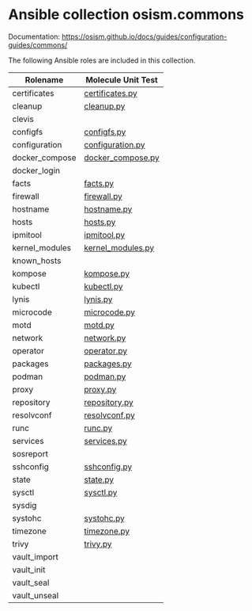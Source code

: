 # Ansible collection osism.commons

Documentation: https://osism.github.io/docs/guides/configuration-guides/commons/

The following Ansible roles are included in this collection.

| Rolename       | Molecule Unit Test                                              |
|----------------|-----------------------------------------------------------------|
| certificates   | [certificates.py](molecule/delegated/tests/certificates.py)     |
| cleanup        | [cleanup.py](molecule/delegated/tests/cleanup.py)               |
| clevis         |                                                                 |
| configfs       | [configfs.py](molecule/delegated/tests/configfs.py)             |
| configuration  | [configuration.py](molecule/delegated/tests/configuration.py)   |
| docker_compose | [docker_compose.py](molecule/delegated/tests/docker_compose.py) |
| docker_login   |                                                                 |
| facts          | [facts.py](molecule/delegated/tests/facts.py)                   |
| firewall       | [firewall.py](molecule/delegated/tests/firewall.py)             |
| hostname       | [hostname.py](molecule/delegated/tests/hostname.py)             |
| hosts          | [hosts.py](molecule/delegated/tests/hosts.py)                   |
| ipmitool       | [ipmitool.py](molecule/delegated/tests/ipmitool.py)             |
| kernel_modules | [kernel_modules.py](molecule/delegated/tests/kernel_modules.py) |
| known_hosts    |                                                                 |
| kompose        | [kompose.py](molecule/delegated/tests/kompose.py)               |
| kubectl        | [kubectl.py](molecule/delegated/tests/kubectl.py)               |
| lynis          | [lynis.py](molecule/delegated/tests/lynis.py)                   |
| microcode      | [microcode.py](molecule/delegated/tests/microcode.py)           |
| motd           | [motd.py](molecule/delegated/tests/motd.py)                     |
| network        | [network.py](molecule/delegated/tests/network.py)               |
| operator       | [operator.py](molecule/delegated/tests/operator.py)             |
| packages       | [packages.py](molecule/delegated/tests/packages.py)             |
| podman         | [podman.py](molecule/delegated/tests/podman.py)                 |
| proxy          | [proxy.py](molecule/delegated/tests/proxy.py)                   |
| repository     | [repository.py](molecule/delegated/tests/repository.py)         |
| resolvconf     | [resolvconf.py](molecule/delegated/tests/resolvconf.py)         |
| runc           | [runc.py](molecule/delegated/tests/runc.py)                     |
| services       | [services.py](molecule/delegated/tests/services.py)             |
| sosreport      |                                                                 |
| sshconfig      | [sshconfig.py](molecule/delegated/tests/sshconfig.py)           |
| state          | [state.py](molecule/delegated/tests/state.py)                   |
| sysctl         | [sysctl.py](molecule/delegated/tests/sysctl.py)                 |
| sysdig         |                                                                 |
| systohc        | [systohc.py](molecule/delegated/tests/systohc.py)               |
| timezone       | [timezone.py](molecule/delegated/tests/timezone.py)             |
| trivy          | [trivy.py](molecule/delegated/tests/trivy.py)                   |
| vault_import   |                                                                 |
| vault_init     |                                                                 |
| vault_seal     |                                                                 |
| vault_unseal   |                                                                 |

